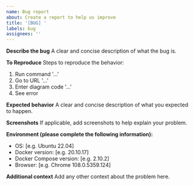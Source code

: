 ```yaml
---
name: Bug report
about: Create a report to help us improve
title: '[BUG] '
labels: bug
assignees: ''
---
```


**Describe the bug**
A clear and concise description of what the bug is.

**To Reproduce**
Steps to reproduce the behavior:
1. Run command '...'
2. Go to URL '...'
3. Enter diagram code '...'
4. See error

**Expected behavior**
A clear and concise description of what you expected to happen.

**Screenshots**
If applicable, add screenshots to help explain your problem.

**Environment (please complete the following information):**
- OS: [e.g. Ubuntu 22.04]
- Docker version: [e.g. 20.10.17]
- Docker Compose version: [e.g. 2.10.2]
- Browser: [e.g. Chrome 108.0.5359.124]

**Additional context**
Add any other context about the problem here.